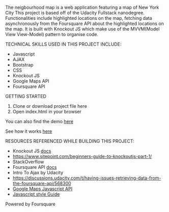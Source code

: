 The neigbourhood map is a web application featuring a map of New York City This project is based off of the Udacity Fullstack nanodegree.
Functionalities include highlighted locations on the map, fetching data asynchronously from the Foursquare API about the highlighted locations on the map.
It is built with Knockout JS which make use of the MVVM(Model View View-Model) pattern to organise code.

TECHNICAL SKILLS USED IN THIS PROJECT INCLUDE:
* Javascript
* AJAX
* Bootstrap
* CSS
* Knockout JS
* Google Maps API
* Foursquare API


GETTING STARTED
1. Clone or download project file here
2. Open index.html in your browser


You can also find the demo [here](https://ijebusoma.github.io/neigbourhood_map/)


See how it works [here](http://gph.is/2GHvXb4)
 
RESOURCES REFERENCED WHILE BUILDING THIS PROJECT:
* Knockout JS [docs](www.knockoutjs.com)
* https://www.sitepoint.com/beginners-guide-to-knockoutjs-part-1/
* StackOverflow
* Foursquare API [docs](https://developer.foursquare.com/docs/api/venues/search)
* Intro To Ajax by Udacity
* https://discussions.udacity.com/t/having-issues-retrieving-data-from-the-foursquare-api/568300
* [Google Maps Javascript API](https://developers.google.com/maps/documentation/javascript/)
* [Javascript style Guide](http://udacity.github.io/frontend-nanodegree-styleguide/javascript.html) 


Powered by Foursquare
